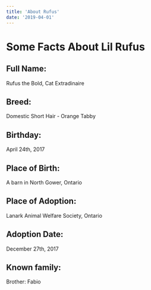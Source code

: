 ```yaml
---
title: 'About Rufus'
date: '2019-04-01'
---
```


# Some Facts About Lil Rufus

## Full Name:

Rufus the Bold, Cat Extradinaire

## Breed:

Domestic Short Hair - Orange Tabby

## Birthday:

April 24th, 2017

## Place of Birth:

A barn in North Gower, Ontario

## Place of Adoption:

Lanark Animal Welfare Society, Ontario

## Adoption Date:

December 27th, 2017

## Known family:

Brother: Fabio
